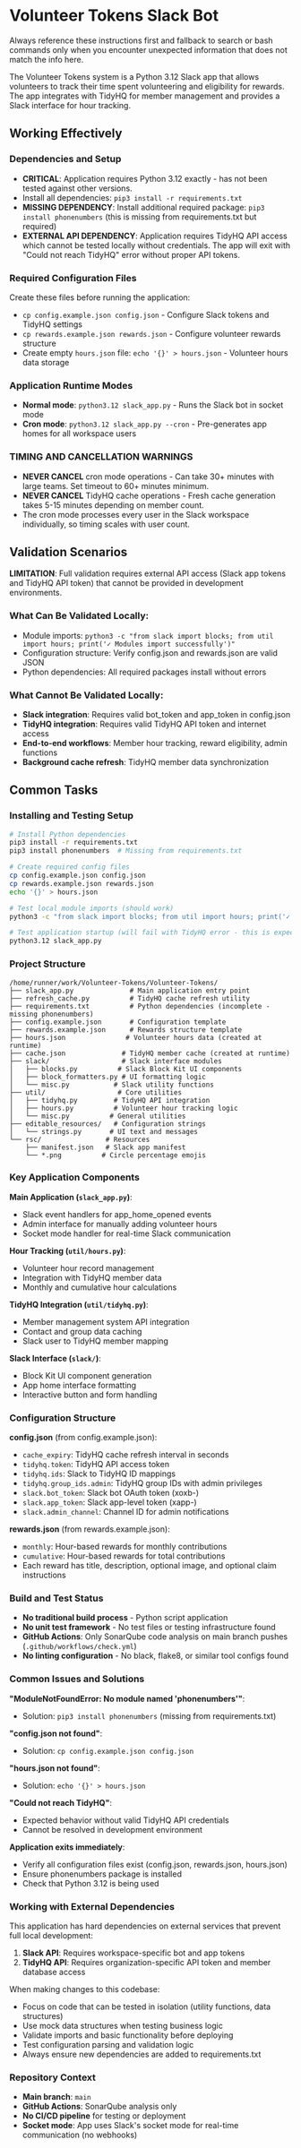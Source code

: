 # Volunteer Tokens Slack Bot

Always reference these instructions first and fallback to search or bash commands only when you encounter unexpected information that does not match the info here.

The Volunteer Tokens system is a Python 3.12 Slack app that allows volunteers to track their time spent volunteering and eligibility for rewards. The app integrates with TidyHQ for member management and provides a Slack interface for hour tracking.

## Working Effectively

### Dependencies and Setup
- **CRITICAL**: Application requires Python 3.12 exactly - has not been tested against other versions.
- Install all dependencies: `pip3 install -r requirements.txt`
- **MISSING DEPENDENCY**: Install additional required package: `pip3 install phonenumbers` (this is missing from requirements.txt but required)
- **EXTERNAL API DEPENDENCY**: Application requires TidyHQ API access which cannot be tested locally without credentials. The app will exit with "Could not reach TidyHQ" error without proper API tokens.

### Required Configuration Files
Create these files before running the application:
- `cp config.example.json config.json` - Configure Slack tokens and TidyHQ settings
- `cp rewards.example.json rewards.json` - Configure volunteer rewards structure  
- Create empty `hours.json` file: `echo '{}' > hours.json` - Volunteer hours data storage

### Application Runtime Modes
- **Normal mode**: `python3.12 slack_app.py` - Runs the Slack bot in socket mode
- **Cron mode**: `python3.12 slack_app.py --cron` - Pre-generates app homes for all workspace users

### **TIMING AND CANCELLATION WARNINGS**
- **NEVER CANCEL** cron mode operations - Can take 30+ minutes with large teams. Set timeout to 60+ minutes minimum.
- **NEVER CANCEL** TidyHQ cache operations - Fresh cache generation takes 5-15 minutes depending on member count.
- The cron mode processes every user in the Slack workspace individually, so timing scales with user count.

## Validation Scenarios

**LIMITATION**: Full validation requires external API access (Slack app tokens and TidyHQ API token) that cannot be provided in development environments.

### What Can Be Validated Locally:
- Module imports: `python3 -c "from slack import blocks; from util import hours; print('✓ Modules import successfully')"`
- Configuration structure: Verify config.json and rewards.json are valid JSON
- Python dependencies: All required packages install without errors

### What Cannot Be Validated Locally:
- **Slack integration**: Requires valid bot_token and app_token in config.json
- **TidyHQ integration**: Requires valid TidyHQ API token and internet access
- **End-to-end workflows**: Member hour tracking, reward eligibility, admin functions
- **Background cache refresh**: TidyHQ member data synchronization

## Common Tasks

### Installing and Testing Setup
```bash
# Install Python dependencies
pip3 install -r requirements.txt
pip3 install phonenumbers  # Missing from requirements.txt

# Create required config files  
cp config.example.json config.json
cp rewards.example.json rewards.json
echo '{}' > hours.json

# Test local module imports (should work)
python3 -c "from slack import blocks; from util import hours; print('✓ All modules import successfully')"

# Test application startup (will fail with TidyHQ error - this is expected)
python3.12 slack_app.py
```

### Project Structure
```
/home/runner/work/Volunteer-Tokens/Volunteer-Tokens/
├── slack_app.py              # Main application entry point
├── refresh_cache.py          # TidyHQ cache refresh utility
├── requirements.txt          # Python dependencies (incomplete - missing phonenumbers)
├── config.example.json       # Configuration template
├── rewards.example.json      # Rewards structure template
├── hours.json               # Volunteer hours data (created at runtime)
├── cache.json              # TidyHQ member cache (created at runtime)
├── slack/                  # Slack interface modules
│   ├── blocks.py          # Slack Block Kit UI components
│   ├── block_formatters.py # UI formatting logic
│   └── misc.py           # Slack utility functions
├── util/                  # Core utilities
│   ├── tidyhq.py         # TidyHQ API integration
│   ├── hours.py          # Volunteer hour tracking logic
│   └── misc.py          # General utilities
├── editable_resources/   # Configuration strings
│   └── strings.py       # UI text and messages
└── rsc/                # Resources
    ├── manifest.json   # Slack app manifest
    └── *.png          # Circle percentage emojis
```

### Key Application Components

**Main Application (`slack_app.py`)**:
- Slack event handlers for app_home_opened events
- Admin interface for manually adding volunteer hours
- Socket mode handler for real-time Slack communication

**Hour Tracking (`util/hours.py`)**:
- Volunteer hour record management
- Integration with TidyHQ member data
- Monthly and cumulative hour calculations

**TidyHQ Integration (`util/tidyhq.py`)**:
- Member management system API integration
- Contact and group data caching
- Slack user to TidyHQ member mapping

**Slack Interface (`slack/`)**:
- Block Kit UI component generation
- App home interface formatting
- Interactive button and form handling

### Configuration Structure

**config.json** (from config.example.json):
- `cache_expiry`: TidyHQ cache refresh interval in seconds
- `tidyhq.token`: TidyHQ API access token  
- `tidyhq.ids`: Slack to TidyHQ ID mappings
- `tidyhq.group_ids.admin`: TidyHQ group IDs with admin privileges
- `slack.bot_token`: Slack bot OAuth token (xoxb-)
- `slack.app_token`: Slack app-level token (xapp-)
- `slack.admin_channel`: Channel ID for admin notifications

**rewards.json** (from rewards.example.json):
- `monthly`: Hour-based rewards for monthly contributions
- `cumulative`: Hour-based rewards for total contributions
- Each reward has title, description, optional image, and optional claim instructions

### Build and Test Status
- **No traditional build process** - Python script application
- **No unit test framework** - No test files or testing infrastructure found
- **GitHub Actions**: Only SonarQube code analysis on main branch pushes (`.github/workflows/check.yml`)
- **No linting configuration** - No black, flake8, or similar tool configs found

### Common Issues and Solutions

**"ModuleNotFoundError: No module named 'phonenumbers'"**:
- Solution: `pip3 install phonenumbers` (missing from requirements.txt)

**"config.json not found"**:
- Solution: `cp config.example.json config.json`

**"hours.json not found"**:
- Solution: `echo '{}' > hours.json`  

**"Could not reach TidyHQ"**:
- Expected behavior without valid TidyHQ API credentials
- Cannot be resolved in development environment

**Application exits immediately**:
- Verify all configuration files exist (config.json, rewards.json, hours.json)  
- Ensure phonenumbers package is installed
- Check that Python 3.12 is being used

### Working with External Dependencies

This application has hard dependencies on external services that prevent full local development:

1. **Slack API**: Requires workspace-specific bot and app tokens
2. **TidyHQ API**: Requires organization-specific API token and member database access

When making changes to this codebase:
- Focus on code that can be tested in isolation (utility functions, data structures)
- Use mock data structures when testing business logic  
- Validate imports and basic functionality before deploying
- Test configuration parsing and validation logic
- Always ensure new dependencies are added to requirements.txt

### Repository Context
- **Main branch**: `main`
- **GitHub Actions**: SonarQube analysis only
- **No CI/CD pipeline** for testing or deployment
- **Socket mode**: App uses Slack's socket mode for real-time communication (no webhooks)